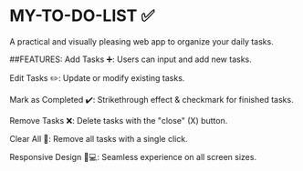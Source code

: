 # MY-TO-DO-LIST ✅
A practical and visually pleasing web app to organize your daily tasks.

##FEATURES:
Add Tasks ➕: Users can input and add new tasks.

Edit Tasks ✏️: Update or modify existing tasks.

Mark as Completed ✔️: Strikethrough effect & checkmark for finished tasks.

Remove Tasks ❌: Delete tasks with the "close" (X) button.

Clear All 🧹: Remove all tasks with a single click.

Responsive Design 📱💻: Seamless experience on all screen sizes.
